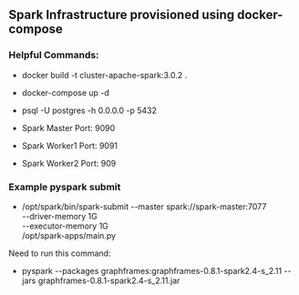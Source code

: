 ## Spark Infrastructure provisioned  using docker-compose



### Helpful Commands:

* docker build -t cluster-apache-spark:3.0.2 .
* docker-compose up -d
* psql -U postgres -h 0.0.0.0 -p 5432


* Spark Master Port: 9090
* Spark Worker1 Port: 9091
* Spark Worker2 Port: 909



### Example pyspark submit 

* /opt/spark/bin/spark-submit --master spark://spark-master:7077 \
--driver-memory 1G \
--executor-memory 1G \
/opt/spark-apps/main.py




Need to run this command: 
* pyspark --packages graphframes:graphframes-0.8.1-spark2.4-s_2.11 --jars graphframes-0.8.1-spark2.4-s_2.11.jar
